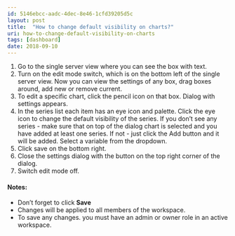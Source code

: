 ```yaml
---
id: 5146ebcc-aadc-4dec-8e46-1cfd39205d5c
layout: post
title:  "How to change default visibility on charts?"
uri: how-to-change-default-visibility-on-charts
tags: [dashboard] 
date: 2018-09-10
---
```


1.  Go to the single server view where you can see the box with text.
2.  Turn on the edit mode switch, which is on the bottom left of the single server view. Now you can view the settings of any box, drag boxes around, add new or remove current.
3.  To edit a specific chart, click the pencil icon on that box. Dialog with settings appears.
4.  In the series list each item has an eye icon and palette. Click the eye icon to change the default visibility of the series. If you don’t see any series - make sure that on top of the dialog chart is selected and you have added at least one series. If not - just click the Add button and it will be added. Select a variable from the dropdown.
5.  Click save on the bottom right.
6.  Close the settings dialog with the button on the top right corner of the dialog.
7.  Switch edit mode off.

<!--more-->

#### Notes:

*   Don’t forget to click **Save**
*   Changes will be applied to all members of the workspace.
*   To save any changes. you must have an admin or owner role in an active workspace.